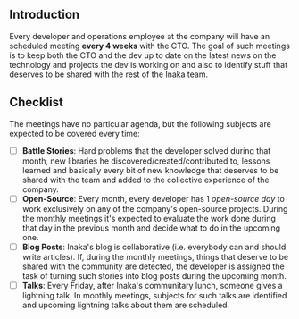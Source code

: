 ## Introduction

Every developer and operations employee at the company will have an scheduled meeting **every 4 weeks** with the CTO.
The goal of such meetings is to keep both the CTO and the dev up to date on the latest news on the technology and projects the dev is working on and also to identify stuff that deserves to be shared with the rest of the Inaka team.

## Checklist

The meetings have no particular agenda, but the following subjects are expected to be covered every time:

- [ ] **Battle Stories**: Hard problems that the developer solved during that month, new libraries he discovered/created/contributed to, lessons learned and basically every bit of new knowledge that deserves to be shared with the team and added to the collective experience of the company.
- [ ] **Open-Source**: Every month, every developer has 1 _open-source day_ to work exclusively on any of the company's open-source projects. During the monthly meetings it's expected to evaluate the work done during that day in the previous month and decide what to do in the upcoming one.
- [ ] **Blog Posts**: Inaka's blog is collaborative (i.e. everybody can and should write articles). If, during the monthly meetings, things that deserve to be shared with the community are detected, the developer is assigned the task of turning such stories into blog posts during the upcoming month.
- [ ] **Talks**: Every Friday, after Inaka's communitary lunch, someone gives a lightning talk. In monthly meetings, subjects for such talks are identified and upcoming lightning talks about them are scheduled.
